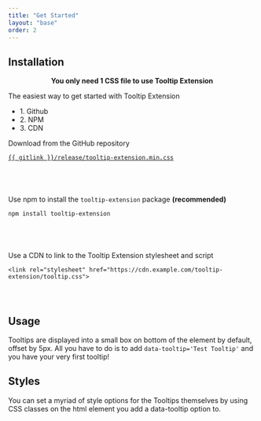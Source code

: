 ```yaml
---
title: "Get Started"
layout: "base"
order: 2
---
```


<h2 class="subtitle is-2 my-4">Installation</h2>

<center><strong>You only need 1 CSS file to use Tooltip Extension</strong></center>
<div data-pagefind-body>
<div class="panel mt-4">
    <p class="panel-heading">The easiest way to get started with Tooltip Extension</p>
        <div class="panel-tabs">
            <div class="tabs is-toggle is-boxed">
<ul class="mt-2">
    <li class="is-active" data-toggle="tab" data-target="#github" aria-selected="true"><a>1. Github</a></li>
    <li data-toggle="tab" data-target="#npm" aria-selected="false"><a>2. NPM</a></li>
    <li data-toggle="tab" data-target="#cdn" aria-selected="false"><a>3. CDN</a></li>
</ul>
            </div>
        </div>
    <div class="panel-block tab-content mt-2">
        <div id="github" class="tab-pane is-active" role="tabpanel" style="height: 100px;">        
            <p>Download from the GitHub repository</p>
            <pre><code><a href="{{ gitlink }}/release/tooltip-extension.min.css" target="_blank" rel="noreferrer noopener">{{ gitlink }}/release/tooltip-extension.min.css</a></code></pre>
        </div>
        <div id="npm" class="tab-pane is-hidden" role="tabpanel" style="height: 100px;">
            <p>Use npm to install the <code>tooltip-extension</code> package <strong>(recommended)</strong></p>
            <pre><code class="language-shell">npm install tooltip-extension</code></pre>
        </div>
        <div id="cdn" class="tab-pane is-hidden" role="tabpanel" style="height: 100px;">
            <p>Use a CDN to link to the Tooltip Extension stylesheet and script</p>
            <pre><code class="language-html">&lt;link rel="stylesheet" href="https://cdn.example.com/tooltip-extension/tooltip.css"&gt;</code></pre>
        </div>
    </div>    
</div>


<h2 class="subtitle is-3 mt-2 mb-4">Usage</h2>
<p>
    Tooltips are displayed into a small box on bottom of the element by default, offset by 5px. 
    All you have to do is to add <code data-tooltip="Test Tooltip">data-tooltip='Test Tooltip'</code>&nbsp;and you have your very first tooltip!
</p>

<h2 class="subtitle is-3 my-4">Styles</h2>
<p>
    You can set a myriad of style options for the Tooltips themselves by using CSS classes on the html element you add a data-tooltip option to.
</p>
</div>